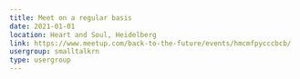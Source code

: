 ```yaml
---
title: Meet on a regular basis
date: 2021-01-01
location: Heart and Soul, Heidelberg
link: https://www.meetup.com/back-to-the-future/events/hmcmfpycccbcb/
usergroup: smalltalkrn
type: usergroup
---
```

